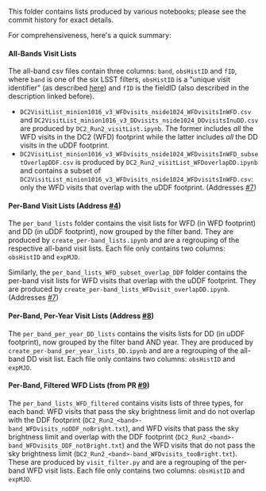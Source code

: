This folder contains lists produced by various notebooks; please see the commit history for exact details.

For comprehensiveness, here's a quick summary:

#### All-Bands Visit Lists
The all-band csv files contain three columns: `band`, `obsHistID` and `fID`, where `band` is one of the six LSST filters, `obsHistID` is a "unique visit identifier" (as described [here](https://confluence.lsstcorp.org/display/SIM/Summary+Table+Column+Descriptions )) and `fID` is the fieldID (also described in the description linked before).
- `DC2VisitList_minion1016_v3_WFDvisits_nside1024_WFDvisitsInWFD.csv` and `DC2VisitList_minion1016_v3_DDvisits_nside1024_DDvisitsInuDD.csv` are produced by `DC2_Run2_visitList.ipynb`. The former includes *all* the WFD visits in the DC2 (WFD) footprint while the latter includes *all* the DD visits in the uDDF footprint.
- `DC2VisitList_minion1016_v3_WFDvisits_nside1024_WFDvisitsInWFD_subsetOverlapDDF.csv` is produced by `DC2_Run2_visitList_WFDoverlapDD.ipynb` and contains a subset of `DC2VisitList_minion1016_v3_WFDvisits_nside1024_WFDvisitsInWFD.csv`: only the WFD visits that overlap with the uDDF footprint. (Addresses [#7](https://github.com/LSSTDESC/DC2_visitList/issues/7 ))

#### Per-Band Visit Lists (Address [#4](https://github.com/LSSTDESC/DC2_visitList/issues/4 ))
The `per_band_lists` folder contains the visit lists for WFD (in WFD footprint) and DD (in uDDF footprint), now grouped by the filter band. They are produced by `create_per-band_lists.ipynb` and are a regrouping of the respective all-band visit lists. Each file only contains two columns: `obsHistID` and `expMJD`.

Similarly, the `per_band_lists_WFD_subset_overlap_DDF` folder contains the per-band visit lists for WFD visits that overlap with the uDDF footprint. They are produced by `create_per-band_lists_WFDvisit_overlapDD.ipynb`. (Addresses [#7](https://github.com/LSSTDESC/DC2_visitList/issues/7 ))

#### Per-Band, Per-Year Visit Lists (Address [#8](https://github.com/LSSTDESC/DC2_visitList/issues/8 ))
The `per_band_per_year_DD_lists` contains the visits lists for DD (in uDDF footprint), now grouped by the filter band AND year. They are produced by `create_per-band_per_year_lists_DD.ipynb` and are a regrouping of the all-band DD visit list. Each file only contains two columns: `obsHistID` and `expMJD`.

#### Per-Band, Filtered WFD Lists (from PR [#9](https://github.com/LSSTDESC/DC2_visitList/pull/9 ))
The `per_band_lists_WFD_filtered` contains visits lists of three types, for each band: WFD visits that pass the sky brightness limit and do not overlap with the DDF footprint (`DC2_Run2_<band>-band_WFDvisits_noDDF_noBright.txt`), and WFD visits that pass the sky brightness limit and overlap with the DDF footprint (`DC2_Run2_<band>-band_WFDvisits_DDF_notBright.txt`) and the WFD visits that do not pass the sky brightness limit (`DC2_Run2_<band>-band_WFDvisits_tooBright.txt`). These are produced by `visit_filter.py` and are a regrouping of the per-band WFD visit lists. Each file only contains two columns: `obsHistID` and `expMJD`.
